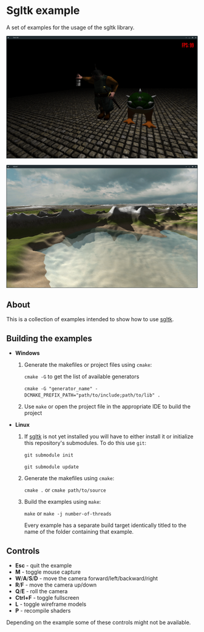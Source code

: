 # Sgltk example
A set of examples for the usage of the sgltk library.

![library_test screenshot](https://github.com/pyth/screenshots/blob/master/lib_test.png)

![island screenshot](https://github.com/pyth/screenshots/blob/master/island.png)


## About
This is a collection of examples intended to show how to use [sgltk](http://www.github.com/pyth/sgltk).

## Building the  examples

* **Windows**

    1. Generate the makefiles or project files using `cmake`:

        `cmake -G` to get the list of available generators

        `cmake -G "generator_name" -DCMAKE_PREFIX_PATH="path/to/include;path/to/lib" .`

    2. Use `make` or open the project file in the appropriate IDE to build the project

* **Linux**

    1. If [sgltk](http://www.github.com/pyth/sgltk) is not yet installed you will have to either install it or initialize this repository's submodules. To do this use `git`:

        `git submodule init`

        `git submodule update`

    2. Generate the makefiles using `cmake`:

        `cmake .` or `cmake path/to/source`

    3. Build the examples using `make`:

        `make` or `make -j number-of-threads`

        Every example has a separate build target identically titled to the name of the folder containing that example.

## Controls

* **Esc** - quit the example
* **M** - toggle mouse capture
* **W**/**A**/**S**/**D** - move the camera forward/left/backward/right
* **R**/**F** - move the camera up/down
* **Q**/**E** - roll the camera
* **Ctrl+F** - toggle fullscreen
* **L** - toggle wireframe models
* **P** - recompile shaders

Depending on the example some of these controls might not be available.
